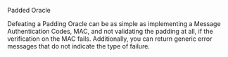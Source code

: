 Padded Oracle

Defeating a Padding Oracle can be as simple as implementing a Message
Authentication Codes, MAC, and not validating the padding at all, if the
verification on the MAC fails. Additionally, you can return generic error
messages that do not indicate the type of failure. 
